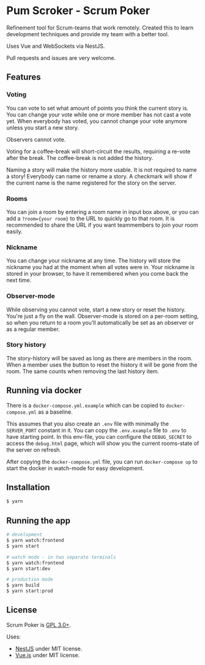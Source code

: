 # Pum Scroker - Scrum Poker

Refinement tool for Scrum-teams that work remotely.
Created this to learn development techniques and provide my team with a better tool.

Uses Vue and WebSockets via NestJS.

Pull requests and issues are very welcome.

## Features

### Voting
You can vote to set what amount of points you think the current story is. You can change your vote while one or more member has not cast a vote yet. When everybody has voted, you cannot change your vote anymore unless you start a new story.

Observers cannot vote.

Voting for a coffee-break will short-circuit the results, requiring a re-vote after the break. The coffee-break is not added the history.

Naming a story will make the history more usable. It is not required to name a story! Everybody can name or rename a story. A checkmark will show if the current name is the name registered for the story on the server.

### Rooms
You can join a room by entering a room name in input box above, or you can add a `?room={your room}` to the URL to quickly go to that room. It is recommended to share the URL if you want teammembers to join your room easily.

### Nickname
You can change your nickname at any time. The history will store the nickname you had at the moment when all votes were in. Your nickname is stored in your browser, to have it remembered when you come back the next time.

### Observer-mode
While observing you cannot vote, start a new story or reset the history. You're just a fly on the wall. Observer-mode is stored on a per-room setting, so when you return to a room you'll automatically be set as an observer or as a regular member.

### Story history
The story-history will be saved as long as there are members in the room. When a member uses the button to reset the history it will be gone from the room. The same counts when removing the last history item.

## Running via docker

There is a `docker-compose.yml.example` which can be copied to `docker-compose.yml` as a baseline.

This assumes that you also create an `.env` file with minimally the `SERVER_PORT` constant in it.
You can copy the `.env.example` file to `.env` to have starting point.
In this env-file, you can configure the `DEBUG_SECRET` to access the `debug.html` page, which will show you the current rooms-state of the server on refresh.

After copying the `docker-compose.yml` file, you can run `docker-compose up` to start the docker in watch-mode for easy development.

## Installation

```bash
$ yarn
```

## Running the app

```bash
# development
$ yarn watch:frontend
$ yarn start

# watch mode - in two separate terminals
$ yarn watch:frontend
$ yarn start:dev

# production mode
$ yarn build
$ yarn start:prod
```

## License

Scrum Poker is [GPL 3.0+](LICENSE).

Uses:
- [NestJS](https://github.com/nestjs/) under MIT license.
- [Vue.js](https://github.com/vuejs/) under MIT license.
